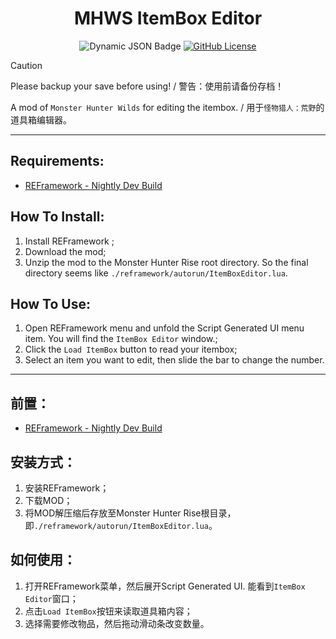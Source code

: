 <div align="center">

# MHWS ItemBox Editor

</div>

<div align="center">

![Dynamic JSON Badge](https://img.shields.io/badge/dynamic/json?url=https%3A%2F%2Fraw.githubusercontent.com%2Fdzxrly%2FMHWS-BoxItemEditor%2Fmain%2Fversion.json&query=%24.version&style=for-the-badge&label=VERSION) [![GitHub License](https://img.shields.io/github/license/dzxrly/MHWS-BoxItemEditor?style=for-the-badge)](https://github.com/dzxrly/MHWS-BoxItemEditor/blob/main/LICENSE)

</div>

> [!CAUTION]
> Please backup your save before using! / 警告：使用前请备份存档！

A mod of `Monster Hunter Wilds` for editing the itembox. / 用于`怪物猎人：荒野`的道具箱编辑器。

---

## Requirements:
- [REFramework - Nightly Dev Build](https://github.com/praydog/REFramework-nightly/releases)

## How To Install:
1. Install REFramework ;
2. Download the mod;
3. Unzip the mod to the Monster Hunter Rise root directory. So the final directory seems like `./reframework/autorun/ItemBoxEditor.lua`.

## How To Use:
1. Open REFramework menu and unfold the Script Generated UI menu item. You will find the `ItemBox Editor` window.;
2. Click the `Load ItemBox` button to read your itembox; 
3. Select an item you want to edit, then slide the bar to change the number. 

---

## 前置：
- [REFramework - Nightly Dev Build](https://github.com/praydog/REFramework-nightly/releases)

## 安装方式：
1. 安装REFramework；
2. 下载MOD；
3. 将MOD解压缩后存放至Monster Hunter Rise根目录，即`./reframework/autorun/ItemBoxEditor.lua`。

## 如何使用：
1. 打开REFramework菜单，然后展开Script Generated UI. 能看到`ItemBox Editor`窗口；
2. 点击`Load ItemBox`按钮来读取道具箱内容；
3. 选择需要修改物品，然后拖动滑动条改变数量。 
